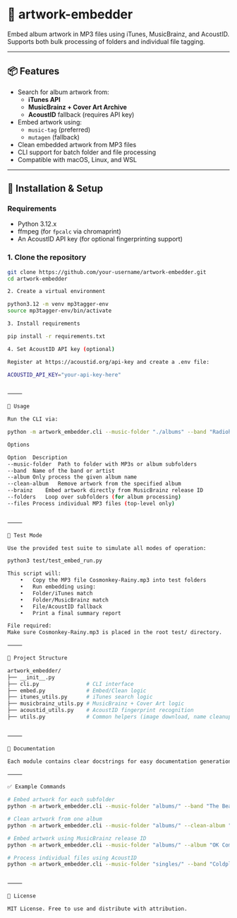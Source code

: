 
# 🎵 artwork-embedder

Embed album artwork in MP3 files using iTunes, MusicBrainz, and AcoustID. Supports both bulk processing of folders and individual file tagging.

---

## 📦 Features

- Search for album artwork from:
  - **iTunes API**
  - **MusicBrainz + Cover Art Archive**
  - **AcoustID** fallback (requires API key)
- Embed artwork using:
  - `music-tag` (preferred)
  - `mutagen` (fallback)
- Clean embedded artwork from MP3 files
- CLI support for batch folder and file processing
- Compatible with macOS, Linux, and WSL

---

## 📁 Installation & Setup

### Requirements

- Python 3.12.x
- ffmpeg (for `fpcalc` via chromaprint)
- An AcoustID API key (for optional fingerprinting support)

### 1. Clone the repository

```bash
git clone https://github.com/your-username/artwork-embedder.git
cd artwork-embedder

2. Create a virtual environment

python3.12 -m venv mp3tagger-env
source mp3tagger-env/bin/activate

3. Install requirements

pip install -r requirements.txt

4. Set AcoustID API key (optional)

Register at https://acoustid.org/api-key and create a .env file:

ACOUSTID_API_KEY="your-api-key-here"


⸻

🚀 Usage

Run the CLI via:

python -m artwork_embedder.cli --music-folder "./albums" --band "Radiohead" --folders

Options

Option	Description
--music-folder	Path to folder with MP3s or album subfolders
--band	Name of the band or artist
--album	Only process the given album name
--clean-album	Remove artwork from the specified album
--brainz	Embed artwork directly from MusicBrainz release ID
--folders	Loop over subfolders (for album processing)
--files	Process individual MP3 files (top-level only)


⸻

🧪 Test Mode

Use the provided test suite to simulate all modes of operation:

python3 test/test_embed_run.py

This script will:
	•	Copy the MP3 file Cosmonkey-Rainy.mp3 into test folders
	•	Run embedding using:
	•	Folder/iTunes match
	•	Folder/MusicBrainz match
	•	File/AcoustID fallback
	•	Print a final summary report

File required:
Make sure Cosmonkey-Rainy.mp3 is placed in the root test/ directory.

⸻

🧱 Project Structure

artwork_embedder/
├── __init__.py
├── cli.py               # CLI interface
├── embed.py             # Embed/Clean logic
├── itunes_utils.py      # iTunes search logic
├── musicbrainz_utils.py # MusicBrainz + Cover Art logic
├── acoustid_utils.py    # AcoustID fingerprint recognition
├── utils.py             # Common helpers (image download, name cleanup)


⸻

📘 Documentation

Each module contains clear docstrings for easy documentation generation. You can use tools like pdoc, mkdocs, or Sphinx to build HTML/Markdown docs.

⸻

✅ Example Commands

# Embed artwork for each subfolder
python -m artwork_embedder.cli --music-folder "albums/" --band "The Beatles" --folders

# Clean artwork from one album
python -m artwork_embedder.cli --music-folder "albums/" --clean-album "Abbey Road"

# Embed artwork using MusicBrainz release ID
python -m artwork_embedder.cli --music-folder "albums/" --album "OK Computer" --brainz abc123 --folders

# Process individual files using AcoustID
python -m artwork_embedder.cli --music-folder "singles/" --band "Coldplay" --files


⸻

📄 License

MIT License. Free to use and distribute with attribution.

